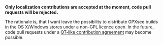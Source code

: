 __Only localization contributions are accepted at the moment, code pull requests will be rejected.__

The rationale is, that I want leave the possibility to distribute GPXsee builds in the OS X/Windows
stores under a non-GPL licence open. In the future, code pull requests under a
[QT-like contribution agreement](https://d21tv0wm5mksdn.cloudfront.net/wp-content/uploads/2015/03/Qt-ContributionLicenseAgreement_v1_2_FINAL.pdf)
may become possible.
